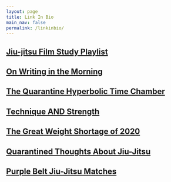 ```yaml
---
layout: page
title: Link In Bio
main_nav: false
permalink: /linkinbio/
---
```


## [Jiu-jitsu Film Study Playlist](https://www.youtube.com/playlist?list=PLxO_HUtxzxx3tRlUY7aPvNXcVZnSPJgHw) ##

## [On Writing in the Morning](/dev/2020/04/15/On-Writing-in-the-Morning.html) ##

## [The Quarantine Hyperbolic Time Chamber](/dev/2020/04/14/The-Quarantine-Hyperbolic-Time-Chamber.html) ##

## [Technique AND Strength](/grappling/2020/04/10/Technique-and-Strength.html) ##

## [The Great Weight Shortage of 2020](/dev/2020/04/09/The-Great-Weight-Shortage-of-2020.html) ##

## [Quarantined Thoughts About Jiu-Jitsu](/grappling/2020/04/07/Quarantined-Thoughts-About-Jiu-Jitsu.html) ##

## [Purple Belt Jiu-Jitsu Matches](https://www.youtube.com/playlist?list=PLxO_HUtxzxx2wy81oBXEOGqsbuFxLJ35v) ##
